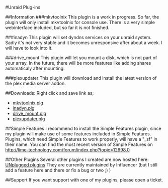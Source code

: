 #Unraid Plug-ins

##Information
###mkvtoolnix
This plugin is a work in progress. So far, the plugin will only install mkvtoolnix for console use. There is a very simple webinterface included, but so far it is not finished.

###inadyn
This plugin will set dyndns services on your unraid system. Sadly it's not very stable and it becomes unresponsive after about a week. I will have to look into it.

###drive_mount
This plugin will let you mount a disk, which is not part of your array. In the future, there will be more features like adding shares automaticaly after mounting.

###plexupdater
This plugin will download and install the latest version of the plex media server addon.


##Downloads:
Right click and save link as;

-  [mkvtoolnix.plg](https://raw.github.com/Benni-chan/unraid_plugins/master/mkvtoolnix.plg)
-  [inadyn.plg](https://raw.github.com/Benni-chan/unraid_plugins/master/inadyn.plg)
-  [drive_mount.plg](https://raw.github.com/Benni-chan/unraid_plugins/master/drive_mount.plg)
-  [plexupdater.plg](https://raw.github.com/Benni-chan/unraid_plugins/master/plexupdater.plg)

##Simple Features
I recommend to install the Simple Features plugin, since my plugin will make use of some features included in Simple Features.
Plugins, which need Simple Features to work properly, will have a "_sf" in their name.
You can find the most recent version of Simple Features on http://lime-technology.com/forum/index.php?topic=12698.0

##Other Plugins
Several other plugins I created are now hosted here: [UNplugged plugins](https://github.com/Influencer/UNplugged)
They are currently maintained by Influencer (but I still add a feature here and there or fix a bug or two ;) )

##Support
If you want support with one of my plugins, please open a ticket.